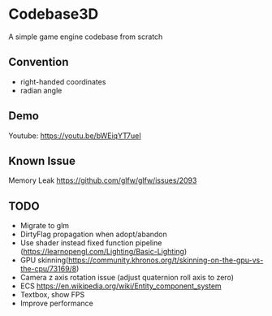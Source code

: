 # Codebase3D  
A simple game engine codebase from scratch

## Convention  
* right-handed coordinates
* radian angle

## Demo
Youtube: https://youtu.be/bWEiqYT7ueI

## Known Issue  
Memory Leak https://github.com/glfw/glfw/issues/2093

## TODO
* Migrate to glm
* DirtyFlag propagation when adopt/abandon
* Use shader instead fixed function pipeline (https://learnopengl.com/Lighting/Basic-Lighting)
* GPU skinning(https://community.khronos.org/t/skinning-on-the-gpu-vs-the-cpu/73169/8)
* Camera z axis rotation issue (adjust quaternion roll axis to zero)
* ECS https://en.wikipedia.org/wiki/Entity_component_system
* Textbox, show FPS
* Improve performance
